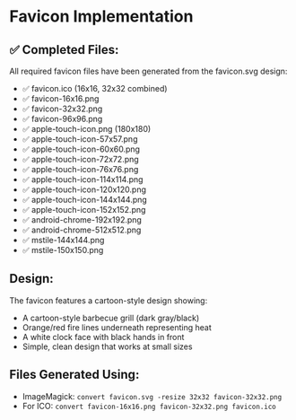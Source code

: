 # Favicon Implementation

## ✅ Completed Files:
All required favicon files have been generated from the favicon.svg design:

- ✅ favicon.ico (16x16, 32x32 combined)
- ✅ favicon-16x16.png
- ✅ favicon-32x32.png
- ✅ favicon-96x96.png
- ✅ apple-touch-icon.png (180x180)
- ✅ apple-touch-icon-57x57.png
- ✅ apple-touch-icon-60x60.png
- ✅ apple-touch-icon-72x72.png
- ✅ apple-touch-icon-76x76.png
- ✅ apple-touch-icon-114x114.png
- ✅ apple-touch-icon-120x120.png
- ✅ apple-touch-icon-144x144.png
- ✅ apple-touch-icon-152x152.png
- ✅ android-chrome-192x192.png
- ✅ android-chrome-512x512.png
- ✅ mstile-144x144.png
- ✅ mstile-150x150.png

## Design:
The favicon features a cartoon-style design showing:
- A cartoon-style barbecue grill (dark gray/black)
- Orange/red fire lines underneath representing heat
- A white clock face with black hands in front
- Simple, clean design that works at small sizes

## Files Generated Using:
- ImageMagick: `convert favicon.svg -resize 32x32 favicon-32x32.png`
- For ICO: `convert favicon-16x16.png favicon-32x32.png favicon.ico`